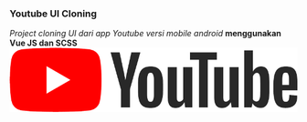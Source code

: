 ### Youtube UI Cloning
<i>Project cloning UI dari app Youtube versi mobile android</i>
<b>menggunakan Vue JS dan SCSS</b>
<br>
<img src="src/assets/yt_logo_rgb_light.png" />
